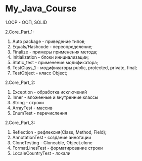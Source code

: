 # My_Java_Course
1.OOP - ООП, SOLID 

2.Core_Part_1:
1) Auto package - приведение типов;
2) Equals/Hashcode - переопределение;
3) Finalize - примеры применения метода;
4) Initialization - блоки инициализации;
5) Static_test - применение модификатора;
6) TestClass_1 - модификаторы public, protected, private, final;
7) TestObject - класс Object;

2.Core_Part_2:
1. Exception - обработка исключений 
2. Inner - вложенные и внутренние классы 
3. String - строки 
4. ArrayTest - массив 
5. EnumTest - перечисления 

2.Core_Part_3:
1. Reflection - рефлексия(Class, Method, Field); 
2. AnnotationTest - создание аннотации 
3. CloneTesting - Cloneable, Object.clone 
4. FormatLinesTest - форматирование строки 
5. LocaleCountryTest - локали